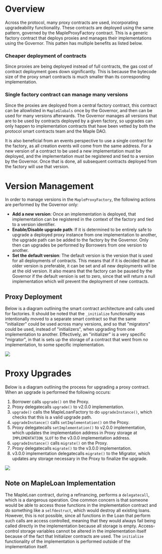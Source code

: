 # Overview
Across the protocol, many proxy contracts are used, incorporating upgradeability functionality. These contracts are deployed using the same pattern, governed by the MapleProxyFactory contract. This is a generic factory contract that deploys proxies and manages their implementations using the Governor. This patten has multiple benefits as listed below.

### Cheaper deployment of contracts
Since proxies are being deployed instead of full contracts, the gas cost of contract deployment goes down significantly. This is because the bytecode size of the proxy smart contracts is much smaller than its corresponding implementation.

### Single factory contract can manage many versions
Since the proxies are deployed from a central factory contract, this contract can be allowlisted in `MapleGlobals` once by the Governor, and then can be used for many versions afterwards. The Governor manages all versions that are to be used by contracts deployed by a given factory, so upgrades can only happen to implementation contracts that have been vetted by both the protocol smart contracts team and the Maple DAO.

It is also beneficial from an events perspective to use a single contract for the factory, as all creation events will come from the same address. For a new version of a contract to be used a new implementation must be deployed, and the implementation must be registered and tied to a version by the Governor. Once that is done, all subsequent contracts deployed from the factory will use that version.

# Version Management

In order to manage versions in the `MapleProxyFactory`, the following actions are performed by the Governor only:
- **Add a new version**: Once an implementation is deployed, that implementation can be registered in the context of the factory and tied to a version identifier.
- **Enable/Disable upgrade path**: If it is determined to be entirely safe to upgrade a deployed proxy instance from one implementation to another, the upgrade path can be added to the factory by the Governor. Only then can upgrades be performed by Borrowers from one version to another.
- **Set the default version**: The default version is the version that is used for all deployments of contracts. This means that if it is decided that an older version is preferable, it can be set and all new deployments will be at the old version. It also means that the factory can be paused by the Governor if the default version is set to zero, since that will return a null implementation which will prevent the deployment of new contracts.

## Proxy Deployment

Below is a diagram outlining the smart contract architecture and calls used for factories. It should be noted that the `_initialize` functionality was intentionally moved to a separate smart contract so that the same "initializer" could be used across many versions, and so that "migrators" could be used, instead of "initializers", when upgrading from one implementation to another. Effectively, an "initializer" is a very specific "migrator", in that is sets up the storage of a contract that went from _no_ implementation, to some specific implementation.

![](https://user-images.githubusercontent.com/35537333/141997215-1ffff07f-9d93-420c-bf93-9d35b8b71ec9.png)

# Proxy Upgrades

Below is a diagram outlining the process for upgrading a proxy contract.
When an upgrade is performed the following occurs:
1. Borrower calls `upgrade()` on the Proxy.
2. Proxy delegatecalls `upgrade()` to v2.0.0 implementation.
3. `upgrade()` calls the MapleLoanFactory to do `upgradeInstance()`, which checks that this is a valid upgrade path.
4. `upgradeInstance()` calls `setImplementation()` on the Proxy.
5. Proxy delegatecalls `setImplementation()` to v2.0.0 implementation, which updates the implementation address in Proxy storage at `IMPLEMENTATION_SLOT` to the v3.0.0 implementation address.
6. `upgradeInstance()` calls `migrate()` on the Proxy.
7. Proxy delegatecalls `migrate()` to the v3.0.0 implementation.
8. v3.0.0 implementation delegatecalls `migrate()` to the Migrator, which updates any storage necessary in the Proxy to finalize the upgrade.

![](https://user-images.githubusercontent.com/35537333/141996856-bf9bbb08-0935-49ad-9d58-459dc8279c14.png)

## Note on MapleLoan Implementation

The MapleLoan contract, during a refinancing, performs a `delegatecall`, which is a dangerous operation. One common concern is that someone would be able to access those functions in the implementation contract and do something like a `selfdestruct`, which would destroy all existing loans. However, this is not possible, since all functions in the Loan that perform such calls are access controlled, meaning that they would always fail being called directly in the implementation because all storage is empty. Access-control storage variables cannot be altered in the implementation itself because of the fact that Initializer contracts are used. The `initialize` functionality of the implementation is performed outside of the implementation itself.
